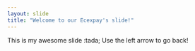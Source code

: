 ```yaml
---
layout: slide
title: "Welcome to our Ecexpay's slide!"
---
```

This is my awesome slide :tada;
Use the left arrow to go back!
